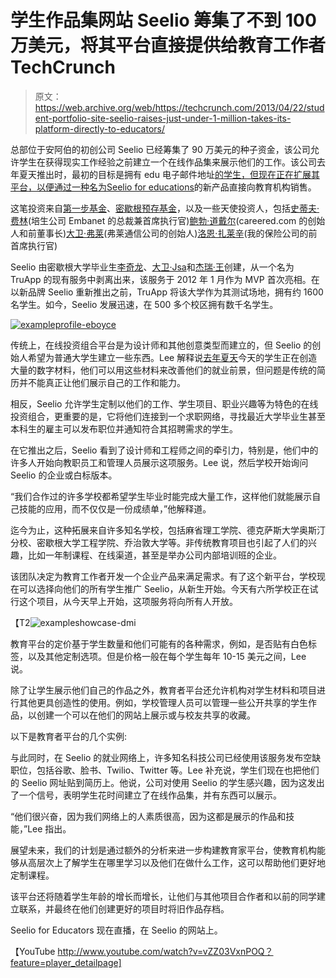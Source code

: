 # 学生作品集网站 Seelio 筹集了不到 100 万美元，将其平台直接提供给教育工作者 TechCrunch

> 原文：<https://web.archive.org/web/https://techcrunch.com/2013/04/22/student-portfolio-site-seelio-raises-just-under-1-million-takes-its-platform-directly-to-educators/>

总部位于安阿伯的初创公司 Seelio 已经筹集了 90 万美元的种子资金，该公司允许学生在获得现实工作经验之前建立一个在线作品集来展示他们的工作。该公司去年夏天推出时，最初的目标是拥有 edu 电子邮件地址[的学生，但现在正在扩展其平台，以便通过一种名为](https://web.archive.org/web/20221004095310/https://beta.techcrunch.com/2012/08/06/no-more-boring-resumes-seelio-lets-college-students-showcase-their-work-helps-employers-find-them/)[Seelio for educations](https://web.archive.org/web/20221004095310/http://seelio.com/educators)的新产品直接向教育机构销售。

这笔投资来自[第一步基金](https://web.archive.org/web/20221004095310/http://investdetroit.com/managed-funds/first-step-fund/)、[密歇根预存基金](https://web.archive.org/web/20221004095310/http://www.annarborusa.org/business-accelerator/funding-incentives/pre-seed-fund)，以及一些天使投资人，包括[史蒂夫·费林](https://web.archive.org/web/20221004095310/http://www.linkedin.com/pub/steve-fireng/10/38/bb6)(培生公司 Embanet 的总裁兼首席执行官)[鲍勃·道戴尔](https://web.archive.org/web/20221004095310/http://www.linkedin.com/pub/robert-dowdell/2/124/43b)(careered.com 的创始人和前董事长)[大卫·弗莱](https://web.archive.org/web/20221004095310/http://www.linkedin.com/in/frydave)(弗莱通信公司的创始人)[洛恩·扎莱辛](https://web.archive.org/web/20221004095310/http://www.linkedin.com/in/lornez)(我的保险公司的前首席执行官)

Seelio 由密歇根大学毕业生[李奇龙](https://web.archive.org/web/20221004095310/http://www.linkedin.com/in/mosesklee)、[大卫·Jsa](https://web.archive.org/web/20221004095310/http://www.linkedin.com/pub/david-jsa/b/b22/a43)和[杰瑞·王](https://web.archive.org/web/20221004095310/http://www.linkedin.com/pub/jerry-wang/11/b89/b00)创建，从一个名为 TruApp 的现有服务中剥离出来，该服务于 2012 年 1 月作为 MVP 首次亮相。在以新品牌 Seelio 重新推出之前，TruApp 将该大学作为其测试场地，拥有约 1600 名学生。如今，Seelio 发展迅速，在 500 多个校区拥有数千名学生。

[![exampleprofile-eboyce](img/74abf7eb5c374f718cb55d1ea0422d4c.png)](https://web.archive.org/web/20221004095310/https://beta.techcrunch.com/2013/04/22/student-portfolio-site-seelio-raises-just-under-1-million-takes-its-platform-directly-to-educators/exampleprofile-eboyce/)

传统上，在线投资组合平台是为设计师和其他创意类型而建立的，但 Seelio 的创始人希望为普通大学生建立一些东西。Lee 解释说[去年夏天](https://web.archive.org/web/20221004095310/https://beta.techcrunch.com/2012/08/06/no-more-boring-resumes-seelio-lets-college-students-showcase-their-work-helps-employers-find-them/)今天的学生正在创造大量的数字材料，他们可以用这些材料来改善他们的就业前景，但问题是传统的简历并不能真正让他们展示自己的工作和能力。

相反，Seelio 允许学生定制以他们的工作、学生项目、职业兴趣等为特色的在线投资组合，更重要的是，它将他们连接到一个求职网络，寻找最近大学毕业生甚至本科生的雇主可以发布职位并通知符合其招聘需求的学生。

在它推出之后，Seelio 看到了设计师和工程师之间的牵引力，特别是，他们中的许多人开始向教职员工和管理人员展示这项服务。Lee 说，然后学校开始询问 Seelio 的企业或白标版本。

“我们合作过的许多学校都希望学生毕业时能完成大量工作，这样他们就能展示自己技能的应用，而不仅仅是一份成绩单，”他解释道。

迄今为止，这种拓展来自许多知名学校，包括麻省理工学院、德克萨斯大学奥斯汀分校、密歇根大学工程学院、乔治敦大学等。非传统教育项目也引起了人们的兴趣，比如一年制课程、在线渠道，甚至是举办公司内部培训班的企业。

该团队决定为教育工作者开发一个企业产品来满足需求。有了这个新平台，学校现在可以选择向他们的所有学生推广 Seelio，从新生开始。今天有六所学校正在试行这个项目，从今天早上开始，这项服务将向所有人开放。

【T2![exampleshowcase-dmi](img/d555191404c1879e9b1943eb0c6fa198.png)

教育平台的定价基于学生数量和他们可能有的各种需求，例如，是否贴有白色标签，以及其他定制选项。但是价格一般在每个学生每年 10-15 美元之间，Lee 说。

除了让学生展示他们自己的作品之外，教育者平台还允许机构对学生材料和项目进行其他更具创造性的使用。例如，学校管理人员可以管理一些公开共享的学生作品，以创建一个可以在他们的网站上展示或与校友共享的收藏。

以下是教育者平台的几个实例:

与此同时，在 Seelio 的就业网络上，许多知名科技公司已经使用该服务发布空缺职位，包括谷歌、脸书、Twilio、Twitter 等。Lee 补充说，学生们现在也把他们的 Seelio 网址贴到简历上。他说，公司对使用 Seelio 的学生感兴趣，因为这发出了一个信号，表明学生花时间建立了在线作品集，并有东西可以展示。

“他们很兴奋，因为我们网络上的人素质很高，因为这都是展示的作品和技能，”Lee 指出。

展望未来，我们的计划是通过额外的分析来进一步构建教育家平台，使教育机构能够从高层次上了解学生在哪里学习以及他们在做什么工作，这可以帮助他们更好地定制课程。

该平台还将随着学生年龄的增长而增长，让他们与其他项目合作者和以前的同学建立联系，并最终在他们创建更好的项目时将旧作品存档。

Seelio for Educators 现在直播，在 Seelio 的网站上。

【YouTube http://www.youtube.com/watch?v=vZZ03VxnPOQ？feature=player_detailpage]